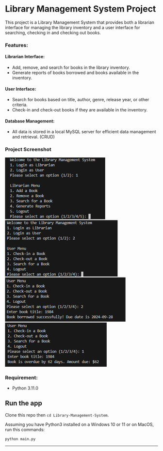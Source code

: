 # Library Management System Project

This project is a Library Management System that provides both a librarian interface for managing the library inventory and a user interface for searching, checking in and checking out books.

### Features:

#### Librarian Interface:
- Add, remove, and search for books in the library inventory.
- Generate reports of books borrowed and books available in the inventory.

#### User Interface:
- Search for books based on title, author, genre, release year, or other criteria.
- Check-in and check-out books if they are available in the inventory.

#### Database Management:
- All data is stored in a local MySQL server for efficient data management and retrieval. (CRUD)

### Project Screenshot
![Alt text](https://github.com/brianwpiano/Library-Management-System/blob/main/1.png)
![Alt text](https://github.com/brianwpiano/Library-Management-System/blob/main/2.png)
![Alt text](https://github.com/brianwpiano/Library-Management-System/blob/main/3.png)
![Alt text](https://github.com/brianwpiano/Library-Management-System/blob/main/4.png)

### Requirement:
- Python 3.11.0
  
## Run the app

Clone this repo then `cd Library-Management-System`.

Assuming you have Python3 installed on a Windows 10 or 11 or on MacOS, run this commands:

``` bash
python main.py
```

---
